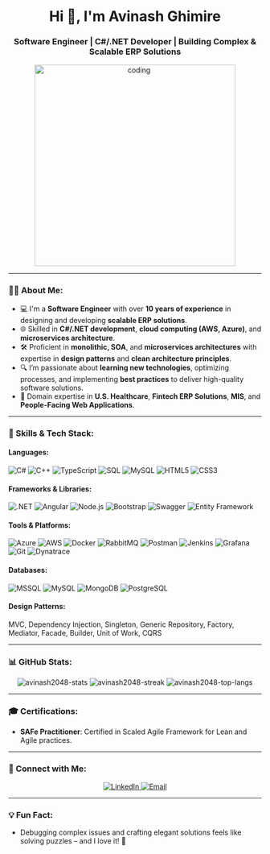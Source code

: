 <h1 align="center">Hi 👋, I'm Avinash Ghimire</h1>
<h3 align="center">Software Engineer | C#/.NET Developer | Building Complex & Scalable ERP Solutions</h3>

<p align="center">
  <img align="center" alt="coding" width="400" src="https://user-images.githubusercontent.com/55389276/140866485-8fb1c876-9a8f-4d6a-98dc-08c4981eaf70.gif">
</p>

---

### 👨‍💻 About Me:

- 💻 I'm a **Software Engineer** with over **10 years of experience** in designing and developing **scalable ERP solutions**.
- 🌐 Skilled in **C#/.NET development**, **cloud computing (AWS, Azure)**, and **microservices architecture**.
- 🛠️ Proficient in **monolithic, SOA**, and **microservices architectures** with expertise in **design patterns** and **clean architecture principles**.
- 🔍 I’m passionate about **learning new technologies**, optimizing processes, and implementing **best practices** to deliver high-quality software solutions.
- 🎯 Domain expertise in **U.S. Healthcare**, **Fintech ERP Solutions**, **MIS**, and **People-Facing Web Applications**.

---

### 🚀 Skills & Tech Stack:

#### Languages:
![C#](https://img.shields.io/badge/C%23-239120?style=flat-square&logo=c-sharp&logoColor=white)
![C++](https://img.shields.io/badge/C++-00599C?style=flat-square&logo=cplusplus&logoColor=white)
![TypeScript](https://img.shields.io/badge/TypeScript-007ACC?style=flat-square&logo=typescript&logoColor=white)
![SQL](https://img.shields.io/badge/SQL-CC2927?style=flat-square&logo=microsoft-sql-server&logoColor=white)
![MySQL](https://img.shields.io/badge/MySQL-4479A1?style=flat-square&logo=mysql&logoColor=white)
![HTML5](https://img.shields.io/badge/HTML5-E34F26?style=flat-square&logo=html5&logoColor=white)
![CSS3](https://img.shields.io/badge/CSS3-1572B6?style=flat-square&logo=css3&logoColor=white)


#### Frameworks & Libraries:
![.NET](https://img.shields.io/badge/.NET-512BD4?style=flat-square&logo=dotnet&logoColor=white)
![Angular](https://img.shields.io/badge/Angular-DD0031?style=flat-square&logo=angular&logoColor=white)
![Node.js](https://img.shields.io/badge/Node.js-43853D?style=flat-square&logo=node.js&logoColor=white)
![Bootstrap](https://img.shields.io/badge/Bootstrap-563D7C?style=flat-square&logo=bootstrap&logoColor=white)
![Swagger](https://img.shields.io/badge/Swagger-85EA2D?style=flat-square&logo=swagger&logoColor=black)
![Entity Framework](https://img.shields.io/badge/Entity%20Framework-512BD4?style=flat-square&logo=dotnet&logoColor=white)

#### Tools & Platforms:
![Azure](https://img.shields.io/badge/Microsoft%20Azure-0078D4?style=flat-square&logo=microsoft-azure&logoColor=white)
![AWS](https://img.shields.io/badge/AWS-232F3E?style=flat-square&logo=amazon-aws&logoColor=white)
![Docker](https://img.shields.io/badge/Docker-2496ED?style=flat-square&logo=docker&logoColor=white)
![RabbitMQ](https://img.shields.io/badge/RabbitMQ-FF6600?style=flat-square&logo=rabbitmq&logoColor=white)
![Postman](https://img.shields.io/badge/Postman-FF6C37?style=flat-square&logo=postman&logoColor=white)
![Jenkins](https://img.shields.io/badge/Jenkins-D24939?style=flat-square&logo=jenkins&logoColor=white)
![Grafana](https://img.shields.io/badge/Grafana-F46800?style=flat-square&logo=grafana&logoColor=white)
![Git](https://img.shields.io/badge/Git-F05032?style=flat-square&logo=git&logoColor=white)
![Dynatrace](https://img.shields.io/badge/Dynatrace-1496FF?style=flat-square&logo=dynatrace&logoColor=white)

#### Databases:
![MSSQL](https://img.shields.io/badge/Microsoft%20SQL%20Server-CC2927?style=flat-square&logo=microsoft-sql-server&logoColor=white)
![MySQL](https://img.shields.io/badge/MySQL-4479A1?style=flat-square&logo=mysql&logoColor=white)
![MongoDB](https://img.shields.io/badge/MongoDB-4EA94B?style=flat-square&logo=mongodb&logoColor=white)
![PostgreSQL](https://img.shields.io/badge/PostgreSQL-336791?style=flat-square&logo=postgresql&logoColor=white)

#### Design Patterns:
MVC, Dependency Injection, Singleton, Generic Repository, Factory, Mediator, Facade, Builder, Unit of Work, CQRS

---

### 📊 GitHub Stats:
<p align="center">
  <img src="https://github-readme-stats.vercel.app/api?username=avinash2048&show_icons=true&theme=radical" alt="avinash2048-stats" />
  <img src="https://github-readme-streak-stats.herokuapp.com/?user=avinash2048&theme=radical" alt="avinash2048-streak" />
  <img src="https://github-readme-stats.vercel.app/api/top-langs?username=avinash2048&show_icons=true&locale=en&layout=compact&theme=radical" alt="avinash2048-top-langs" />
</p>

---

### 🎓 Certifications:
- **SAFe Practitioner**: Certified in Scaled Agile Framework for Lean and Agile practices.

---

### 🤝 Connect with Me:
<p align="center">
  <a href="https://linkedin.com/in/avinashghimire92" target="_blank">
    <img src="https://img.shields.io/badge/LinkedIn-0A66C2?style=for-the-badge&logo=linkedin&logoColor=white" alt="LinkedIn">
  </a>
  <a href="mailto:avinashghimire92@gmail.com" target="_blank">
    <img src="https://img.shields.io/badge/Email-D14836?style=for-the-badge&logo=gmail&logoColor=white" alt="Email">
  </a>
</p>

---

### 💡 Fun Fact:
- Debugging complex issues and crafting elegant solutions feels like solving puzzles – and I love it! 🧩
